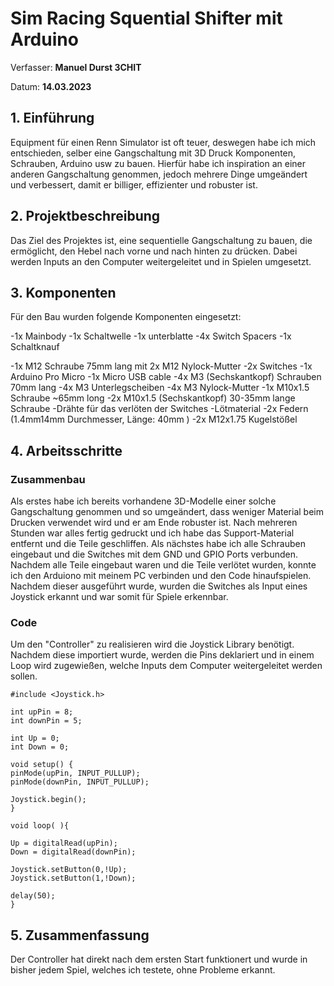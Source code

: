 # Sim Racing Squential Shifter mit Arduino

Verfasser: **Manuel Durst 3CHIT**

Datum: **14.03.2023**

## 1.  Einführung

Equipment für einen Renn Simulator ist oft teuer, deswegen habe ich mich entschieden, selber eine Gangschaltung mit 3D Druck Komponenten, Schrauben, Arduino usw zu bauen. Hierfür habe ich inspiration an einer anderen Gangschaltung genommen, jedoch mehrere Dinge umgeändert und verbessert, damit er billiger, effizienter und robuster ist.

## 2.  Projektbeschreibung

Das Ziel des Projektes ist, eine sequentielle Gangschaltung zu bauen, die ermöglicht, den Hebel nach vorne und nach hinten zu drücken. Dabei werden Inputs an den Computer weitergeleitet und in Spielen umgesetzt.

## 3.  Komponenten

Für den Bau wurden folgende Komponenten eingesetzt:

-1x Mainbody
-1x Schaltwelle
-1x unterblatte
-4x Switch Spacers
-1x Schaltknauf

-1x M12 Schraube 75mm lang mit 2x M12 Nylock-Mutter
-2x Switches
-1x Arduino Pro Micro
-1x Micro USB cable
-4x M3 (Sechskantkopf) Schrauben 70mm lang
-4x M3 Unterlegscheiben
-4x M3 Nylock-Mutter
-1x M10x1.5 Schraube ~65mm long
-2x M10x1.5 (Sechskantkopf) 30-35mm lange Schraube
-Drähte für das verlöten der Switches
-Lötmaterial
-2x Federn (1.4mm14mm Durchmesser, Länge: 40mm )
-2x M12x1.75 Kugelstößel

## 4.   Arbeitsschritte

### Zusammenbau

Als erstes habe ich bereits vorhandene 3D-Modelle einer solche Gangschaltung genommen und so umgeändert, dass weniger Material beim Drucken verwendet wird und er am Ende robuster ist. Nach mehreren Stunden war alles fertig gedruckt und ich habe das Support-Material entfernt und die Teile geschliffen. Als nächstes habe ich alle Schrauben eingebaut und die Switches mit dem GND und GPIO Ports verbunden. Nachdem alle Teile eingebaut waren und die Teile verlötet wurden, konnte ich den Arduiono mit meinem PC verbinden und den Code hinaufspielen. Nachdem dieser ausgeführt wurde, wurden die Switches als Input eines Joystick erkannt und war somit für Spiele erkennbar.

### Code

Um den "Controller" zu realisieren wird die Joystick Library benötigt. Nachdem diese importiert wurde, werden die Pins deklariert und in einem Loop wird zugewießen, welche Inputs dem Computer weitergeleitet werden sollen.

    #include <Joystick.h>

    int upPin = 8;
    int downPin = 5;

    int Up = 0;
    int Down = 0;

    void setup() {
    pinMode(upPin, INPUT_PULLUP);
    pinMode(downPin, INPUT_PULLUP);

    Joystick.begin();
    }

    void loop( ){

    Up = digitalRead(upPin);
    Down = digitalRead(downPin);

    Joystick.setButton(0,!Up);
    Joystick.setButton(1,!Down);

    delay(50);
    }

## 5. Zusammenfassung

Der Controller hat direkt nach dem ersten Start funktionert und wurde in bisher jedem Spiel, welches ich testete, ohne Probleme erkannt.
